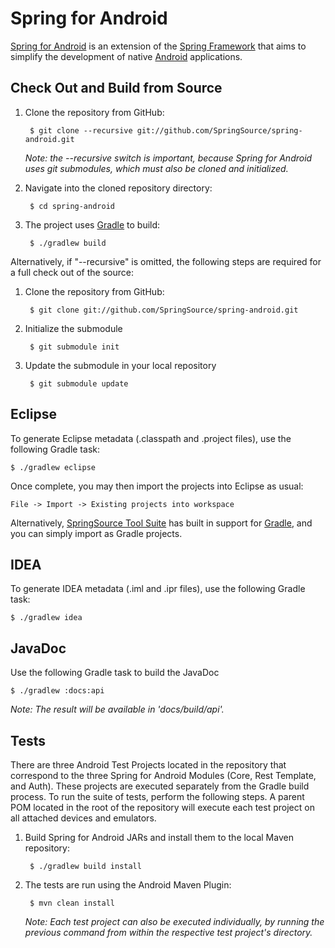 # Spring for Android

[Spring for Android](http://www.springsource.org/spring-android) is an extension of the [Spring Framework](http://www.springsource.org/spring-framework) that aims to simplify the development of native [Android](http://developer.android.com/index.html) applications.

## Check Out and Build from Source

1. Clone the repository from GitHub:

		$ git clone --recursive git://github.com/SpringSource/spring-android.git

	_Note: the --recursive switch is important, because Spring for Android uses
git submodules, which must also be cloned and initialized._

2. Navigate into the cloned repository directory:

		$ cd spring-android

3. The project uses [Gradle](http://gradle.org/) to build:

		$ ./gradlew build

Alternatively, if "--recursive" is omitted, the following steps are required for a full check out of the source:

1. Clone the repository from GitHub:

		$ git clone git://github.com/SpringSource/spring-android.git

2. Initialize the submodule

		$ git submodule init

3. Update the submodule in your local repository

		$ git submodule update

## Eclipse

To generate Eclipse metadata (.classpath and .project files), use the following Gradle task:

	$ ./gradlew eclipse

Once complete, you may then import the projects into Eclipse as usual:

	File -> Import -> Existing projects into workspace

Alternatively, [SpringSource Tool Suite](http://www.springsource.com/developer/sts) has built in support for [Gradle](http://gradle.org/), and you can simply import as Gradle projects.

## IDEA

To generate IDEA metadata (.iml and .ipr files), use the following Gradle task:

	$ ./gradlew idea

## JavaDoc

Use the following Gradle task to build the JavaDoc

	$ ./gradlew :docs:api

_Note: The result will be available in 'docs/build/api'._

## Tests

There are three Android Test Projects located in the repository that correspond to the three Spring for Android Modules (Core, Rest Template, and Auth). These projects are executed separately from the Gradle build process. To run the suite of tests, perform the following steps. A parent POM located in the root of the repository will execute each test project on all attached devices and emulators.

1. Build Spring for Android JARs and install them to the local Maven repository:

		$ ./gradlew build install

2. The tests are run using the Android Maven Plugin:

		$ mvn clean install

	_Note: Each test project can also be executed individually, by running the previous command from within the respective test project's directory._
